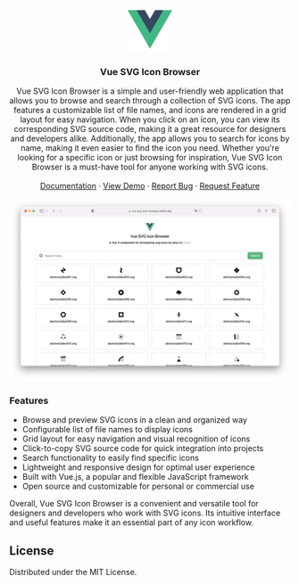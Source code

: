 <!-- Improved compatibility of back to top link: See: https://github.com/othneildrew/Best-README-Template/pull/73 -->

<a name="readme-top"></a>

<!-- PROJECT LOGO -->
<div align="center">
  <a href="https://github.com/tony-nz/vue-svg-icon-browser">
    <img src="src/assets/logo.png" alt="Logo" width="80" height="80">
  </a>

<h3 align="center">Vue SVG Icon Browser</h3>

  <p align="center">
    Vue SVG Icon Browser is a simple and user-friendly web application that allows you to browse and search through a collection of SVG icons. The app features a customizable list of file names, and icons are rendered in a grid layout for easy navigation. When you click on an icon, you can view its corresponding SVG source code, making it a great resource for designers and developers alike. Additionally, the app allows you to search for icons by name, making it even easier to find the icon you need. Whether you're looking for a specific icon or just browsing for inspiration, Vue SVG Icon Browser is a must-have tool for anyone working with SVG icons.
    <br />
    <br />
    <a href="#">Documentation</a>
    ·
    <a href="https://vue-svg-icon-browser.netlify.app/" target="_blank">View Demo</a>
    ·
    <a href="https://github.com/tony-nz/vue-svg-icon-browser/issues">Report Bug</a>
    ·
    <a href="https://github.com/tony-nz/vue-svg-icon-browser/issues">Request Feature</a>
  </p>
</div>

[![Vue Navbar Screen Shot][product-screenshot]](https://vue-svg-icon-browser.netlify.app)

### Features

- Browse and preview SVG icons in a clean and organized way
- Configurable list of file names to display icons
- Grid layout for easy navigation and visual recognition of icons
- Click-to-copy SVG source code for quick integration into projects
- Search functionality to easily find specific icons
- Lightweight and responsive design for optimal user experience
- Built with Vue.js, a popular and flexible JavaScript framework
- Open source and customizable for personal or commercial use

Overall, Vue SVG Icon Browser is a convenient and versatile tool for designers and developers who work with SVG icons. Its intuitive interface and useful features make it an essential part of any icon workflow.

<!-- LICENSE -->

## License

Distributed under the MIT License.

<!-- MARKDOWN LINKS & IMAGES -->
<!-- https://www.markdownguide.org/basic-syntax/#reference-style-links -->

[contributors-shield]: https://img.shields.io/github/contributors/tony-nz/vue-svg-icon-browser.svg?style=for-the-badge
[contributors-url]: https://github.com/tony-nz/vue-svg-icon-browser/graphs/contributors
[forks-shield]: https://img.shields.io/github/forks/tony-nz/vue-svg-icon-browser.svg?style=for-the-badge
[forks-url]: https://github.com/tony-nz/vue-svg-icon-browser/network/members
[stars-shield]: https://img.shields.io/github/stars/tony-nz/vue-svg-icon-browser.svg?style=for-the-badge
[stars-url]: https://github.com/tony-nz/vue-svg-icon-browser/stargazers
[issues-shield]: https://img.shields.io/github/issues/tony-nz/vue-svg-icon-browser.svg?style=for-the-badge
[issues-url]: https://github.com/tony-nz/vue-svg-icon-browser/issues
[product-screenshot]: src/assets/screenshot.png
